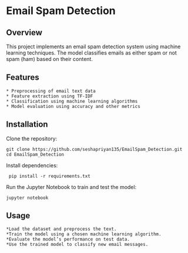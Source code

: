 # Email Spam Detection


## Overview

This project implements an email spam detection system using machine learning techniques. The model classifies emails as either spam or not spam (ham) based on their content.

## Features
    * Preprocessing of email text data
    * Feature extraction using TF-IDF
    * Classification using machine learning algorithms
    * Model evaluation using accuracy and other metrics

## Installation
Clone the repository:

    git clone https://github.com/seshapriyan135/EmailSpam_Detection.git
    cd EmailSpam_Detection
Install dependencies:
    
     pip install -r requirements.txt
Run the Jupyter Notebook to train and test the model:
    
    jupyter notebook

## Usage

    *Load the dataset and preprocess the text.
    *Train the model using a chosen machine learning algorithm.
    *Evaluate the model’s performance on test data.
    *Use the trained model to classify new email messages.

